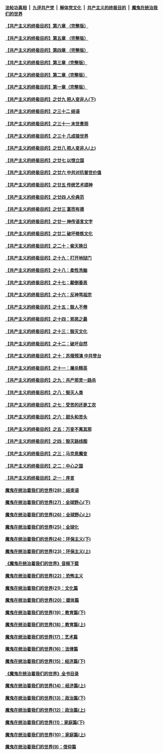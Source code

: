 ####  [法轮功真相](../../../../basic/blob/master/README.md?t=06170102) &nbsp;|&nbsp; [九评共产党](../../../../9ping.md/blob/master/README.md?t=06170102) &nbsp;|&nbsp; [解体党文化](../../../../jtdwh.md/blob/master/README.md?t=06170102)  &nbsp;|&nbsp; [共产主义的终极目的](../../../../gczydzjmd.md/blob/master/README.md?t=06170102) &nbsp;|&nbsp; [魔鬼在统治我们的世界](../../../../mgztzwmdsj.md/blob/master/README.md?t=06170102) 

#### [【共产主义的终极目的】第六章 （完整版）](../pages/nsc422/n11428913.md?t=06170102) 

#### [【共产主义的终极目的】第五章 （完整版）](../pages/nsc422/n11428912.md?t=06170102) 

#### [【共产主义的终极目的】第四章 （完整版）](../pages/nsc422/n11428907.md?t=06170102) 

#### [【共产主义的终极目的】第三章（完整版）](../pages/nsc422/n11428848.md?t=06170102) 

#### [【共产主义的终极目的】第二章（完整版）](../pages/nsc422/n11428831.md?t=06170102) 

#### [【共产主义的终极目的】第一章（完整版）](../pages/nsc422/n11417651.md?t=06170102) 

#### [【共产主义的终极目的】之廿九 把人变非人(下)](../pages/nsc422/n11344140.md?t=06170102) 

#### [【共产主义的终极目的】之三十二 结语](../pages/nsc422/n11360535.md?t=06170102) 

#### [【共产主义的终极目的】之三十一 末世景观](../pages/nsc422/n11351129.md?t=06170102) 

#### [【共产主义的终极目的】之三十 几成狼世界](../pages/nsc422/n11348280.md?t=06170102) 

#### [【共产主义的终极目的】之廿八 把人变非人(上)](../pages/nsc422/n11340492.md?t=06170102) 

#### [【共产主义的终极目的】之廿七 以恨立国](../pages/nsc422/n11336944.md?t=06170102) 

#### [【共产主义的终极目的】之廿六 中共对抗普世价值](../pages/nsc422/n11324785.md?t=06170102) 

#### [【共产主义的终极目的】之廿五 传统艺术颂神](../pages/nsc422/n11296396.md?t=06170102) 

#### [【共产主义的终极目的】之廿四 人伦典范](../pages/nsc422/n11296397.md?t=06170102) 

#### [【共产主义的终极目的】之廿三 富而有德](../pages/nsc422/n11283598.md?t=06170102) 

#### [【共产主义的终极目的】之廿一 神传语言文字](../pages/nsc422/n11263265.md?t=06170102) 

#### [【共产主义的终极目的】之廿二 破坏修炼文化](../pages/nsc422/n11245728.md?t=06170102) 

#### [【共产主义的终极目的】之二十：偷天换日](../pages/nsc422/n11238846.md?t=06170102) 

#### [【共产主义的终极目的】之十九：打开地狱门](../pages/nsc422/n11206376.md?t=06170102) 

#### [【共产主义的终极目的】之十八：柔性洗脑](../pages/nsc422/n11199994.md?t=06170102) 

#### [【共产主义的终极目的】之十七：颠倒善恶](../pages/nsc422/n11179782.md?t=06170102) 

#### [【共产主义的终极目的】之十六：反神骂祖宗](../pages/nsc422/n11166798.md?t=06170102) 

#### [【共产主义的终极目的】之十五：毁人不倦](../pages/nsc422/n11166792.md?t=06170102) 

#### [【共产主义的终极目的】之十四：邪恶之最](../pages/nsc422/n11150249.md?t=06170102) 

#### [【共产主义的终极目的】之十三：毁灭文化](../pages/nsc422/n11135227.md?t=06170102) 

#### [【共产主义的终极目的】之十二：破坏自然](../pages/nsc422/n11135214.md?t=06170102) 

#### [【共产主义的终极目的】之十：苏俄预演 中共登台](../pages/nsc422/n11118424.md?t=06170102) 

#### [【共产主义的终极目的】之十一：屠杀精英](../pages/nsc422/n11118442.md?t=06170102) 

#### [【共产主义的终极目的】之九：共产邪灵一路杀](../pages/nsc422/n11114139.md?t=06170102) 

#### [【共产主义的终极目的】之八：毁灭人类](../pages/nsc422/n11108503.md?t=06170102) 

#### [【共产主义的终极目的】之七：受苦的还是工农](../pages/nsc422/n11101809.md?t=06170102) 

#### [【共产主义的终极目的】之六：甜头和苦头](../pages/nsc422/n11096971.md?t=06170102) 

#### [【共产主义的终极目的】之五：万变不离其邪](../pages/nsc422/n11091285.md?t=06170102) 

#### [【共产主义的终极目的】之四：毁灭路线图](../pages/nsc422/n11086284.md?t=06170102) 

#### [【共产主义的终极目的】之三：马克思魔变](../pages/nsc422/n11061941.md?t=06170102) 

#### [【共产主义的终极目的】之二：中心之国](../pages/nsc422/n11047728.md?t=06170102) 

#### [【共产主义的终极目的】之一：序言](../pages/nsc422/n11086077.md?t=06170102) 

#### [魔鬼在统治着我们的世界(28)：结束语](../pages/nsc422/n10936246.md?t=06170102) 

#### [魔鬼在统治着我们的世界(27)：全球野心(下)](../pages/nsc422/n10928319.md?t=06170102) 

#### [魔鬼在统治着我们的世界(26)：全球野心(上)](../pages/nsc422/n10900318.md?t=06170102) 

#### [魔鬼在统治着我们的世界(25)：全球化](../pages/nsc422/n10788205.md?t=06170102) 

#### [魔鬼在统治着我们的世界(24)：环保主义(下)](../pages/nsc422/n10695307.md?t=06170102) 

#### [魔鬼在统治着我们的世界(23)：环保主义(上)](../pages/nsc422/n10688613.md?t=06170102) 

#### [《魔鬼在统治着我们的世界》音频下载](../pages/nsc422/n10635553.md?t=06170102) 

#### [魔鬼在统治着我们的世界(22)：恐怖主义](../pages/nsc422/n10614727.md?t=06170102) 

#### [魔鬼在统治着我们的世界(21)：文化篇](../pages/nsc422/n10597706.md?t=06170102) 

#### [魔鬼在统治着我们的世界(20)：媒体篇](../pages/nsc422/n10586579.md?t=06170102) 

#### [魔鬼在统治着我们的世界(19)：教育篇(下)](../pages/nsc422/n10564808.md?t=06170102) 

#### [魔鬼在统治着我们的世界(18)：教育篇(上)](../pages/nsc422/n10526970.md?t=06170102) 

#### [魔鬼在统治着我们的世界(17)：艺术篇](../pages/nsc422/n10499093.md?t=06170102) 

#### [魔鬼在统治着我们的世界(16)：法律篇](../pages/nsc422/n10485969.md?t=06170102) 

#### [魔鬼在统治着我们的世界(15)：经济篇(下)](../pages/nsc422/n10469975.md?t=06170102) 

#### [《魔鬼在统治着我们的世界》全书目录](../pages/nsc422/n10464261.md?t=06170102) 

#### [魔鬼在统治着我们的世界(14)：经济篇(上)](../pages/nsc422/n10457370.md?t=06170102) 

#### [魔鬼在统治着我们的世界(13)：政治篇(下)](../pages/nsc422/n10448270.md?t=06170102) 

#### [魔鬼在统治着我们的世界(12)：政治篇(上)](../pages/nsc422/n10444576.md?t=06170102) 

#### [魔鬼在统治着我们的世界(11)：家庭篇(下)](../pages/nsc422/n10440961.md?t=06170102) 

#### [魔鬼在统治着我们的世界(10)：家庭篇(上)](../pages/nsc422/n10435448.md?t=06170102) 

#### [魔鬼在统治着我们的世界(9)：信仰篇](../pages/nsc422/n10432159.md?t=06170102) 


